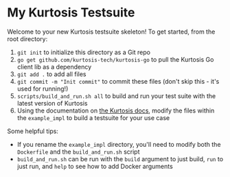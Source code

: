 My Kurtosis Testsuite
=====================
Welcome to your new Kurtosis testsuite skeleton! To get started, from the root directory:

1. `git init` to initialize this directory as a Git repo
1. `go get github.com/kurtosis-tech/kurtosis-go` to pull the Kurtosis Go client lib as a dependency
1. `git add .` to add all files
1. `git commit -m "Init commit"` to commit these files (don't skip this - it's used for running!)
1. `scripts/build_and_run.sh all` to build and run your test suite with the latest version of Kurtosis
1. Using the documentation on [the Kurtosis docs](https://github.com/kurtosis-tech/kurtosis-docs), modify the files within the `example_impl` to build a testsuite for your use case

Some helpful tips:
* If you rename the `example_impl` directory, you'll need to modify both the `Dockerfile` and the `build_and_run.sh` script
* `build_and_run.sh` can be run with the `build` argument to just build, `run` to just run, and `help` to see how to add Docker arguments

